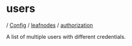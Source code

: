 # users

/ [Config](../../../README.md) / [leafnodes](../../README.md) / [authorization](../README.md) 

A list of multiple users with different credentials.

